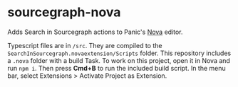 # sourcegraph-nova

Adds Search in Sourcegraph actions to Panic's [Nova](nova.app) editor.

Typescript files are in `/src`. They are compiled to the `SearchInSourcegraph.novaextension/Scripts` folder. This repository includes a `.nova` folder with a build Task. To work on this project, open it in Nova and run `npm i`. Then press **Cmd+B** to run the included build script. In the menu bar, select Extensions > Activate Project as Extension.
